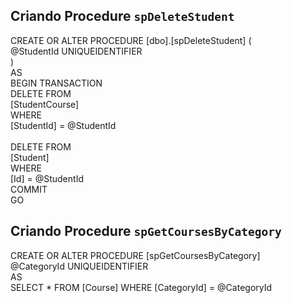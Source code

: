 ## Criando Procedure `spDeleteStudent` 

CREATE OR ALTER   PROCEDURE [dbo].[spDeleteStudent] ( </br>
    @StudentId UNIQUEIDENTIFIER</br>
)</br>
AS</br>
    BEGIN TRANSACTION</br>
        DELETE FROM </br>
            [StudentCourse] </br>
        WHERE </br>
            [StudentId] = @StudentId</br>
            </br>
        DELETE FROM  </br>
            [Student] </br>
        WHERE </br>
            [Id] = @StudentId   </br>
    COMMIT</br>
GO

## Criando Procedure `spGetCoursesByCategory` 

CREATE OR ALTER PROCEDURE [spGetCoursesByCategory] </br>
    @CategoryId UNIQUEIDENTIFIER</br>
AS</br>
    SELECT * FROM [Course] WHERE [CategoryId] = @CategoryId</br>
